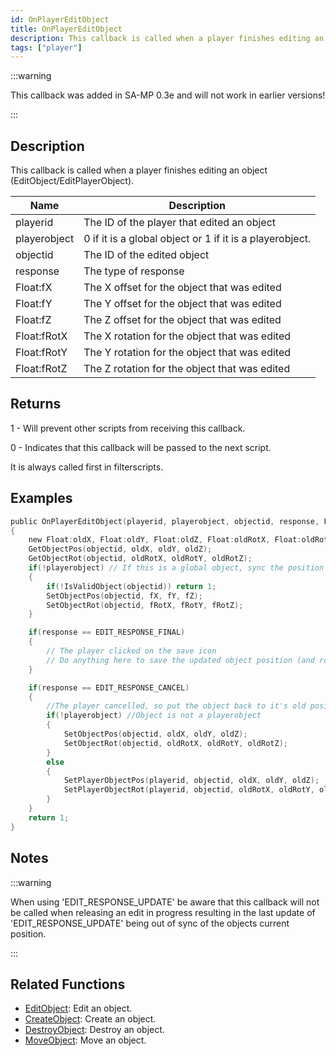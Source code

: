 ```yaml
---
id: OnPlayerEditObject
title: OnPlayerEditObject
description: This callback is called when a player finishes editing an object (EditObject/EditPlayerObject).
tags: ["player"]
---
```


:::warning

This callback was added in SA-MP 0.3e and will not work in earlier versions!

:::

## Description

This callback is called when a player finishes editing an object (EditObject/EditPlayerObject).

| Name         | Description                                              |
| ------------ | -------------------------------------------------------- |
| playerid     | The ID of the player that edited an object               |
| playerobject | 0 if it is a global object or 1 if it is a playerobject. |
| objectid     | The ID of the edited object                              |
| response     | The type of response                                     |
| Float:fX     | The X offset for the object that was edited              |
| Float:fY     | The Y offset for the object that was edited              |
| Float:fZ     | The Z offset for the object that was edited              |
| Float:fRotX  | The X rotation for the object that was edited            |
| Float:fRotY  | The Y rotation for the object that was edited            |
| Float:fRotZ  | The Z rotation for the object that was edited            |

## Returns

1 - Will prevent other scripts from receiving this callback.

0 - Indicates that this callback will be passed to the next script.

It is always called first in filterscripts.

## Examples

```c
public OnPlayerEditObject(playerid, playerobject, objectid, response, Float:fX, Float:fY, Float:fZ, Float:fRotX, Float:fRotY, Float:fRotZ)
{
    new Float:oldX, Float:oldY, Float:oldZ, Float:oldRotX, Float:oldRotY, Float:oldRotZ;
    GetObjectPos(objectid, oldX, oldY, oldZ);
    GetObjectRot(objectid, oldRotX, oldRotY, oldRotZ);
    if(!playerobject) // If this is a global object, sync the position for other players
    {
        if(!IsValidObject(objectid)) return 1;
        SetObjectPos(objectid, fX, fY, fZ);
        SetObjectRot(objectid, fRotX, fRotY, fRotZ);
    }

    if(response == EDIT_RESPONSE_FINAL)
    {
        // The player clicked on the save icon
        // Do anything here to save the updated object position (and rotation)
    }

    if(response == EDIT_RESPONSE_CANCEL)
    {
        //The player cancelled, so put the object back to it's old position
        if(!playerobject) //Object is not a playerobject
        {
            SetObjectPos(objectid, oldX, oldY, oldZ);
            SetObjectRot(objectid, oldRotX, oldRotY, oldRotZ);
        }
        else
        {
            SetPlayerObjectPos(playerid, objectid, oldX, oldY, oldZ);
            SetPlayerObjectRot(playerid, objectid, oldRotX, oldRotY, oldRotZ);
        }
    }
    return 1;
}
```

## Notes

:::warning

When using 'EDIT_RESPONSE_UPDATE' be aware that this callback will not be called when releasing an edit in progress resulting in the last update of 'EDIT_RESPONSE_UPDATE' being out of sync of the objects current position.

:::

## Related Functions

- [EditObject](../../scripting/functions/EditObject.md): Edit an object.
- [CreateObject](../../scripting/functions/CreateObject.md): Create an object.
- [DestroyObject](../../scripting/functions/DestroyObject.md): Destroy an object.
- [MoveObject](../../scripting/functions/MoveObject.md): Move an object.

